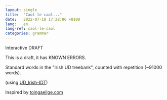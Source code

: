 ```yaml
---
layout: single
title:  "Caol le caol..."
date:   2022-07-10 17:28:06 +0100
lang:   en
lang-ref: caol-le-caol
categories: grammar
---
```


Interactive DRAFT

This is a draft, it has KNOWN ERRORS.

<div id="vis"></div>

<script type="text/javascript">
  var spec = {{ site.data.caol_le_caol | jsonify }}
  vegaEmbed('#vis', spec).then(function(result) {
    // Access the Vega view instance (https://vega.github.io/vega/docs/api/view/) as result.view
  }).catch(console.error);
</script>

Standard words in the "Irish UD treebank",
counted with repetition (~91000 words).

(using [UD_Irish-IDT](https://github.com/UniversalDependencies/UD_Irish-IDT))

Inspired by
[toingaeilge.com](https://toingaeilge.com/post/190215418983/caol-le-leathan-mar-focal-leat)
